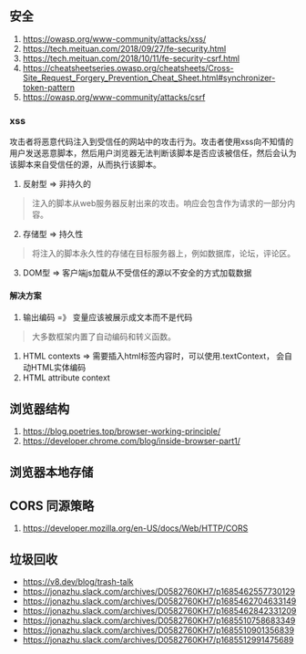 ## 安全
1. https://owasp.org/www-community/attacks/xss/
2. https://tech.meituan.com/2018/09/27/fe-security.html
3. https://tech.meituan.com/2018/10/11/fe-security-csrf.html
4. https://cheatsheetseries.owasp.org/cheatsheets/Cross-Site_Request_Forgery_Prevention_Cheat_Sheet.html#synchronizer-token-pattern
5. https://owasp.org/www-community/attacks/csrf

### xss
攻击者将恶意代码注入到受信任的网站中的攻击行为。攻击者使用xss向不知情的用户发送恶意脚本，然后用户浏览器无法判断该脚本是否应该被信任，然后会认为该脚本来自受信任的源，从而执行该脚本。

1. 反射型 => 非持久的
> 注入的脚本从web服务器反射出来的攻击。响应会包含作为请求的一部分内容。
2. 存储型 => 持久性
> 将注入的脚本永久性的存储在目标服务器上，例如数据库，论坛，评论区。
3. DOM型 => 客户端js加载从不受信任的源以不安全的方式加载数据

#### 解决方案
1. 输出编码 =》 变量应该被展示成文本而不是代码
> 大多数框架内置了自动编码和转义函数。
   1. HTML contexts => 需要插入html标签内容时，可以使用.textContext， 会自动HTML实体编码
   2. HTML attribute context

## 浏览器结构
1. https://blog.poetries.top/browser-working-principle/
2. https://developer.chrome.com/blog/inside-browser-part1/

## 浏览器本地存储

## CORS 同源策略
1. https://developer.mozilla.org/en-US/docs/Web/HTTP/CORS

## 垃圾回收
- https://v8.dev/blog/trash-talk
- https://jonazhu.slack.com/archives/D0582760KH7/p1685462557730129
- https://jonazhu.slack.com/archives/D0582760KH7/p1685462704633149
- https://jonazhu.slack.com/archives/D0582760KH7/p1685462842331209
- https://jonazhu.slack.com/archives/D0582760KH7/p1685510758683349
- https://jonazhu.slack.com/archives/D0582760KH7/p1685510901356839
- https://jonazhu.slack.com/archives/D0582760KH7/p1685512991475689